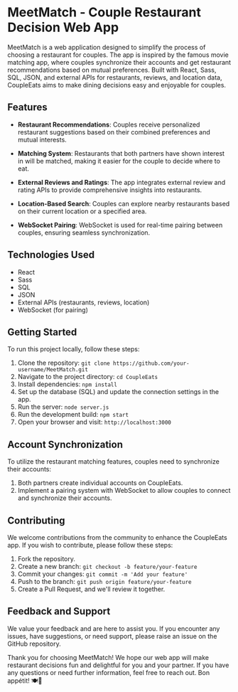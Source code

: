 # MeetMatch - Couple Restaurant Decision Web App

MeetMatch is a web application designed to simplify the process of choosing a restaurant for couples. The app is inspired by the famous movie matching app, where couples synchronize their accounts and get restaurant recommendations based on mutual preferences. Built with React, Sass, SQL, JSON, and external APIs for restaurants, reviews, and location data, CoupleEats aims to make dining decisions easy and enjoyable for couples.

## Features

- **Restaurant Recommendations**: Couples receive personalized restaurant suggestions based on their combined preferences and mutual interests.

- **Matching System**: Restaurants that both partners have shown interest in will be matched, making it easier for the couple to decide where to eat.

- **External Reviews and Ratings**: The app integrates external review and rating APIs to provide comprehensive insights into restaurants.

- **Location-Based Search**: Couples can explore nearby restaurants based on their current location or a specified area.

- **WebSocket Pairing**: WebSocket is used for real-time pairing between couples, ensuring seamless synchronization.

## Technologies Used

- React
- Sass
- SQL
- JSON
- External APIs (restaurants, reviews, location)
- WebSocket (for pairing)

## Getting Started

To run this project locally, follow these steps:

  1. Clone the repository: `git clone https://github.com/your-username/MeetMatch.git`
2. Navigate to the project directory: `cd CoupleEats`
3. Install dependencies: `npm install`
4. Set up the database (SQL) and update the connection settings in the app.
5. Run the server: `node server.js`
6. Run the development build: `npm start`
7. Open your browser and visit: `http://localhost:3000`

## Account Synchronization

To utilize the restaurant matching features, couples need to synchronize their accounts:

1. Both partners create individual accounts on CoupleEats.
2. Implement a pairing system with WebSocket to allow couples to connect and synchronize their accounts.

## Contributing

We welcome contributions from the community to enhance the CoupleEats app. If you wish to contribute, please follow these steps:

1. Fork the repository.
2. Create a new branch: `git checkout -b feature/your-feature`
3. Commit your changes: `git commit -m 'Add your feature'`
4. Push to the branch: `git push origin feature/your-feature`
5. Create a Pull Request, and we'll review it together.

## Feedback and Support

We value your feedback and are here to assist you. If you encounter any issues, have suggestions, or need support, please raise an issue on the GitHub repository.


Thank you for choosing MeetMatch! We hope our web app will make restaurant decisions fun and delightful for you and your partner. If you have any questions or need further information, feel free to reach out. Bon appétit! 🍽️🥂
